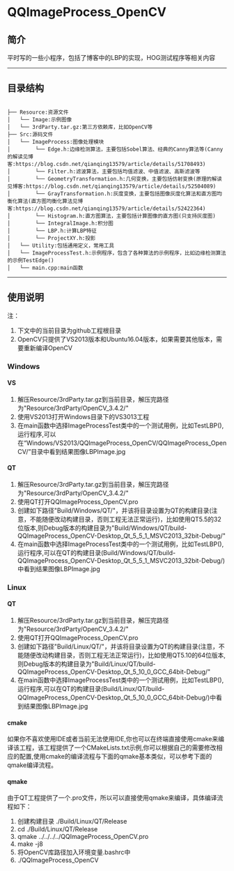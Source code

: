 # QQImageProcess_OpenCV
## 简介
平时写的一些小程序，包括了博客中的LBP的实现，HOG测试程序等相关内容


***
## 目录结构
```

├── Resource:资源文件
│   └── Image:示例图像
│   └── 3rdParty.tar.gz:第三方依赖库，比如OpenCV等
├── Src:源码文件
│   └── ImageProcess:图像处理模块
│        └── Edge.h:边缘检测算法，主要包括Sobel算法、经典的Canny算法等(Canny的解读见博客:https://blog.csdn.net/qianqing13579/article/details/51708493)
│        └── Filter.h:滤波算法，主要包括均值滤波、中值滤波、高斯滤波等
│        └── GeometryTransformation.h:几何变换，主要包括仿射变换(原理的解读见博客:https://blog.csdn.net/qianqing13579/article/details/52504089)
│        └── GrayTransformation.h:灰度变换，主要包括图像灰度化算法和直方图均衡化算法(直方图均衡化算法见博客:https://blog.csdn.net/qianqing13579/article/details/52422364)
│        └── Histogram.h:直方图算法，主要包括计算图像的直方图(只支持灰度图)
│        └── IntegralImage.h:积分图
│        └── LBP.h:计算LBP特征
│        └── ProjectXY.h:投影
│   └── Utility:包括通用定义，常用工具
│   └── ImageProcessTest.h:示例程序，包含了各种算法的示例程序，比如边缘检测算法的示例TestEdge()
│   └── main.cpp:main函数
```

***
## 使用说明
注：
1. 下文中的当前目录为github工程根目录
2. OpenCV只提供了VS2013版本和Ubuntu16.04版本，如果需要其他版本，需要重新编译OpenCV
### Windows
#### VS
1. 解压Resource/3rdParty.tar.gz到当前目录，解压完路径为"Resource/3rdParty/OpenCV_3.4.2/"
2. 使用VS2013打开Windows目录下的VS3013工程
3. 在main函数中选择ImageProcessTest类中的一个测试用例，比如TestLBP(),运行程序,可以在“Windows/VS2013/QQImageProcess_OpenCV/QQImageProcess_OpenCV/”目录中看到结果图像LBPImage.jpg

#### QT
1. 解压Resource/3rdParty.tar.gz到当前目录，解压完路径为"Resource/3rdParty/OpenCV_3.4.2/"
2. 使用QT打开QQImageProcess_OpenCV.pro
3. 创建如下路径"Build/Windows/QT/"，并该将目录设置为QT的构建目录(注意，不能随便改动构建目录，否则工程无法正常运行)，比如使用QT5.5的32位版本,则Debug版本的构建目录为"Build/Windows/QT/build-QQImageProcess_OpenCV-Desktop_Qt_5_5_1_MSVC2013_32bit-Debug/"
4. 在main函数中选择ImageProcessTest类中的一个测试用例，比如TestLBP(),运行程序,可以在QT的构建目录(Build/Windows/QT/build-QQImageProcess_OpenCV-Desktop_Qt_5_5_1_MSVC2013_32bit-Debug/)中看到结果图像LBPImage.jpg

### Linux
#### QT
1. 解压Resource/3rdParty.tar.gz到当前目录，解压完路径为"Resource/3rdParty/OpenCV_3.4.2/"
2. 使用QT打开QQImageProcess_OpenCV.pro
3. 创建如下路径"Build/Linux/QT/"，并该将目录设置为QT的构建目录(注意，不能随便改动构建目录，否则工程无法正常运行)，比如使用QT5.10的64位版本,则Debug版本的构建目录为"Build/Linux/QT/build-QQImageProcess_OpenCV-Desktop_Qt_5_10_0_GCC_64bit-Debug/"
4. 在main函数中选择ImageProcessTest类中的一个测试用例，比如TestLBP(),运行程序,可以在QT的构建目录(Build/Linux/QT/build-QQImageProcess_OpenCV-Desktop_Qt_5_10_0_GCC_64bit-Debug/)中看到结果图像LBPImage.jpg

#### cmake
如果你不喜欢使用IDE或者当前无法使用IDE,你也可以在终端直接使用cmake来编译该工程，该工程提供了一个CMakeLists.txt示例,你可以根据自己的需要修改相应的配置,使用cmake的编译流程与下面的qmake基本类似，可以参考下面的qmake编译流程。

#### qmake
由于QT工程提供了一个.pro文件，所以可以直接使用qmake来编译，具体编译流程如下：
1. 创建构建目录 ./Build/Linux/QT/Release
2. cd ./Build/Linux/QT/Release
3. qmake ../../../../QQImageProcess_OpenCV.pro
4. make -j8
5. 将OpenCV库路径加入环境变量.bashrc中
6. ./QQImageProcess_OpenCV
